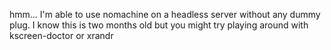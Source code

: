 hmm... I'm able to use nomachine on a headless server without any dummy plug. I know this is two months old but you might try playing around with kscreen-doctor or xrandr
